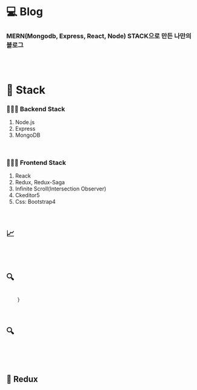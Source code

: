 # 💻 Blog
### MERN(Mongodb, Express, React, Node) STACK으로 만든 나만의 블로그

<br>
<br>

# 🔖 Stack
### 👨🏻‍💻 Backend Stack
1. Node.js
2. Express
3. MongoDB

<br>

### 👨🏻‍💻 Frontend Stack
1. Reack
2. Redux, Redux-Saga
3. Infinite Scroll(Intersection Observer)
4. Ckeditor5
5. Css: Bootstrap4

<br>

## 📈 


<br>


<br>

## 🔍 
```javascript

    }
```

<br>

## 🔍 
```javascript
    
```

<br>

## 🏃 Redux
